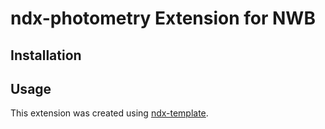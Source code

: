 # ndx-photometry Extension for NWB

## Installation


## Usage



This extension was created using [ndx-template](https://github.com/nwb-extensions/ndx-template).
